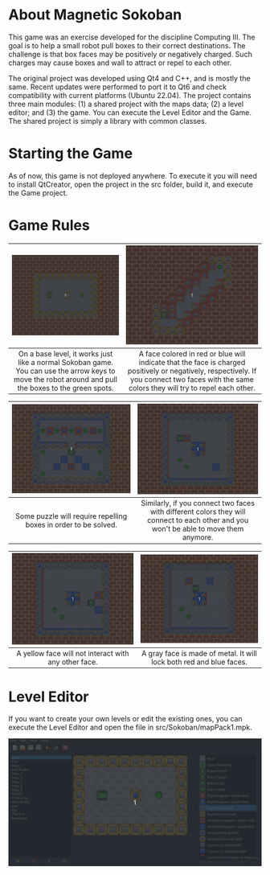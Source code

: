 # About Magnetic Sokoban

This game was an exercise developed for the discipline Computing III. The goal is to help a small robot pull boxes to their correct destinations. The challenge is that box faces may be positively or negatively charged. Such charges may cause boxes and wall to attract or repel to each other.

The original project was developed using Qt4 and C++, and is mostly the same. Recent updates were performed to port it to Qt6 and check compatibility with current platforms (Ubuntu 22.04). The project contains three main modules: (1) a shared project with the maps data; (2) a level editor; and (3) the game. You can execute the Level Editor and the Game. The shared project is simply a library with common classes.

# Starting the Game

As of now, this game is not deployed anywhere. To execute it you will need to install QtCreator, open the project in the src folder, build it, and execute the Game project.

# Game Rules

<!-- On a base level, it works just like a normal Sokoban game. You can use the arrow keys to move the robot around and pull the boxes.

![Gameplay](imgs/game1.gif)

A wall/box face colored in red or blue will indicate that the face is charged positively or negatively, respectively. If you connect two faces with the same colors they will try to repel each other.

![Gameplay](imgs/game2.gif) -->

| ![Gameplay](imgs/game1.gif) | ![Gameplay](imgs/game2.gif) |
| :-: | :-: |
| On a base level, it works just like a normal Sokoban game. You can use the arrow keys to move the robot around and pull the boxes to the green spots. | A face colored in red or blue will indicate that the face is charged positively or negatively, respectively. If you connect two faces with the same colors they will try to repel each other. |

<!-- Some puzzle will require this property to be solved.

![Gameplay](imgs/game5.gif)

Similarly, if you connect two faces with different colors they will connect to each other and you won't be able to move them anymore.

![Gameplay](imgs/game3.gif) -->

| ![Gameplay](imgs/game5.gif) | ![Gameplay](imgs/game3.gif) |
| :-: | :-: |
| Some puzzle will require repelling boxes in order to be solved. | Similarly, if you connect two faces with different colors they will connect to each other and you won't be able to move them anymore. |

| ![Gameplay](imgs/game6.gif) | ![Gameplay](imgs/game7.gif) |
| :-: | :-: |
| A yellow face will not interact with any other face. | A gray face is made of metal. It will lock both red and blue faces. |

<!-- A yellow face will not interact with any other face.

![Gameplay](imgs/game6.gif)

A gray face is made of metal. It will lock both red and blue faces.

![Gameplay](imgs/game7.gif) -->

# Level Editor

If you want to create your own levels or edit the existing ones, you can execute the Level Editor and open the file in src/Sokoban/mapPack1.mpk.

![Gameplay](imgs/editor.gif)
